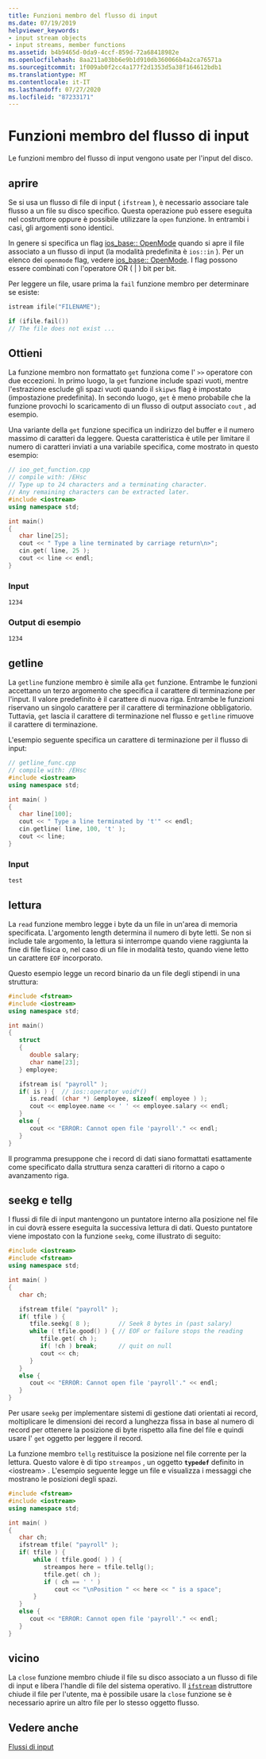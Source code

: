 ```yaml
---
title: Funzioni membro del flusso di input
ms.date: 07/19/2019
helpviewer_keywords:
- input stream objects
- input streams, member functions
ms.assetid: b4b9465d-0da9-4ccf-859d-72a68418982e
ms.openlocfilehash: 8aa211a03bb6e9b1d910db360066b4a2ca76571a
ms.sourcegitcommit: 1f009ab0f2cc4a177f2d1353d5a38f164612bdb1
ms.translationtype: MT
ms.contentlocale: it-IT
ms.lasthandoff: 07/27/2020
ms.locfileid: "87233171"
---
```

# <a name="input-stream-member-functions"></a>Funzioni membro del flusso di input

Le funzioni membro del flusso di input vengono usate per l'input del disco.

## <a name="open"></a><a name="vclrftheopenfunctionforinputstreamsanchor11"></a>aprire

Se si usa un flusso di file di input ( `ifstream` ), è necessario associare tale flusso a un file su disco specifico. Questa operazione può essere eseguita nel costruttore oppure è possibile utilizzare la `open` funzione. In entrambi i casi, gli argomenti sono identici.

In genere si specifica un flag [ios_base:: OpenMode](../standard-library/ios-base-class.md#openmode) quando si apre il file associato a un flusso di input (la modalità predefinita è `ios::in` ). Per un elenco dei `openmode` flag, vedere [ios_base:: OpenMode](../standard-library/ios-base-class.md#openmode). I flag possono essere combinati con l'operatore OR ( &#124; ) bit per bit.

Per leggere un file, usare prima la `fail` funzione membro per determinare se esiste:

```cpp
istream ifile("FILENAME");

if (ifile.fail())
// The file does not exist ...
```

## <a name="get"></a><a name="vclrfthegetfunctionanchor12"></a>Ottieni

La funzione membro non formattato `get` funziona come l' `>>` operatore con due eccezioni. In primo luogo, la `get` funzione include spazi vuoti, mentre l'estrazione esclude gli spazi vuoti quando il `skipws` flag è impostato (impostazione predefinita). In secondo luogo, `get` è meno probabile che la funzione provochi lo scaricamento di un flusso di output associato `cout` , ad esempio.

Una variante della `get` funzione specifica un indirizzo del buffer e il numero massimo di caratteri da leggere. Questa caratteristica è utile per limitare il numero di caratteri inviati a una variabile specifica, come mostrato in questo esempio:

```cpp
// ioo_get_function.cpp
// compile with: /EHsc
// Type up to 24 characters and a terminating character.
// Any remaining characters can be extracted later.
#include <iostream>
using namespace std;

int main()
{
   char line[25];
   cout << " Type a line terminated by carriage return\n>";
   cin.get( line, 25 );
   cout << line << endl;
}
```

### <a name="input"></a>Input

```Input
1234
```

### <a name="sample-output"></a>Output di esempio

```Output
1234
```

## <a name="getline"></a><a name="vclrfthegetlinefunctionanchor13"></a>getline

La `getline` funzione membro è simile alla `get` funzione. Entrambe le funzioni accettano un terzo argomento che specifica il carattere di terminazione per l'input. Il valore predefinito è il carattere di nuova riga. Entrambe le funzioni riservano un singolo carattere per il carattere di terminazione obbligatorio. Tuttavia, `get` lascia il carattere di terminazione nel flusso e `getline` rimuove il carattere di terminazione.

L'esempio seguente specifica un carattere di terminazione per il flusso di input:

```cpp
// getline_func.cpp
// compile with: /EHsc
#include <iostream>
using namespace std;

int main( )
{
   char line[100];
   cout << " Type a line terminated by 't'" << endl;
   cin.getline( line, 100, 't' );
   cout << line;
}
```

### <a name="input"></a>Input

```Input
test
```

## <a name="read"></a><a name="vclrfthereadfunctionanchor14"></a>lettura

La `read` funzione membro legge i byte da un file in un'area di memoria specificata. L'argomento length determina il numero di byte letti. Se non si include tale argomento, la lettura si interrompe quando viene raggiunta la fine di file fisica o, nel caso di un file in modalità testo, quando viene letto un carattere `EOF` incorporato.

Questo esempio legge un record binario da un file degli stipendi in una struttura:

```cpp
#include <fstream>
#include <iostream>
using namespace std;

int main()
{
   struct
   {
      double salary;
      char name[23];
   } employee;

   ifstream is( "payroll" );
   if( is ) {  // ios::operator void*()
      is.read( (char *) &employee, sizeof( employee ) );
      cout << employee.name << ' ' << employee.salary << endl;
   }
   else {
      cout << "ERROR: Cannot open file 'payroll'." << endl;
   }
}
```

Il programma presuppone che i record di dati siano formattati esattamente come specificato dalla struttura senza caratteri di ritorno a capo o avanzamento riga.

## <a name="seekg-and-tellg"></a><a name="vclrftheseekgandtellgfunctionsanchor7"></a>seekg e tellg

I flussi di file di input mantengono un puntatore interno alla posizione nel file in cui dovrà essere eseguita la successiva lettura di dati. Questo puntatore viene impostato con la funzione `seekg`, come illustrato di seguito:

```cpp
#include <iostream>
#include <fstream>
using namespace std;

int main( )
{
   char ch;

   ifstream tfile( "payroll" );
   if( tfile ) {
      tfile.seekg( 8 );        // Seek 8 bytes in (past salary)
      while ( tfile.good() ) { // EOF or failure stops the reading
         tfile.get( ch );
         if( !ch ) break;      // quit on null
         cout << ch;
      }
   }
   else {
      cout << "ERROR: Cannot open file 'payroll'." << endl;
   }
}
```

Per usare `seekg` per implementare sistemi di gestione dati orientati ai record, moltiplicare le dimensioni dei record a lunghezza fissa in base al numero di record per ottenere la posizione di byte rispetto alla fine del file e quindi usare l' `get` oggetto per leggere il record.

La funzione membro `tellg` restituisce la posizione nel file corrente per la lettura. Questo valore è di tipo `streampos` , un oggetto **`typedef`** definito in \<iostream> . L'esempio seguente legge un file e visualizza i messaggi che mostrano le posizioni degli spazi.

```cpp
#include <fstream>
#include <iostream>
using namespace std;

int main( )
{
   char ch;
   ifstream tfile( "payroll" );
   if( tfile ) {
       while ( tfile.good( ) ) {
          streampos here = tfile.tellg();
          tfile.get( ch );
          if ( ch == ' ' )
             cout << "\nPosition " << here << " is a space";
       }
   }
   else {
      cout << "ERROR: Cannot open file 'payroll'." << endl;
   }
}
```

## <a name="close"></a><a name="vclrftheclosefunctionforinputstreamsanchor15"></a>vicino

La `close` funzione membro chiude il file su disco associato a un flusso di file di input e libera l'handle di file del sistema operativo. Il [`ifstream`](../standard-library/basic-ifstream-class.md) distruttore chiude il file per l'utente, ma è possibile usare la `close` funzione se è necessario aprire un altro file per lo stesso oggetto flusso.

## <a name="see-also"></a>Vedere anche

[Flussi di input](../standard-library/input-streams.md)
